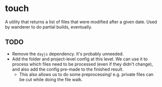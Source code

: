 # touch

A utility that returns a list of files that were modified after a given date. Used by wanderer to do partial builds, eventually.

## TODO

* Remove the `dayjs` dependency. It's probably unneeded.
* Add the folder and project-level config at this level. We can use it to process which files need to be processed (even if they didn't change), and also add the config pre-made to the finished result.
    * This also allows us to do some preprocessing! e.g. private files can be cut while doing the file walk.